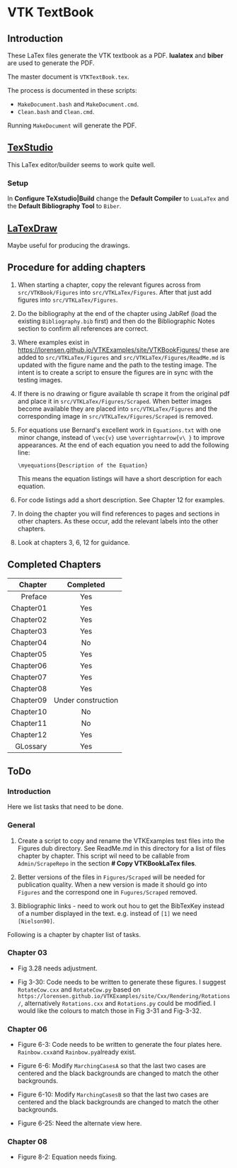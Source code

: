 # VTK TextBook

## Introduction

These LaTex files generate the VTK textbook as a PDF. **lualatex** and **biber** are used to generate the PDF.

The master document is  `VTKTextBook.tex`.

The process is documented in these scripts:

- `MakeDocument.bash` and `MakeDocument.cmd`.
- `Clean.bash` and `Clean.cmd`.

Running `MakeDocument` will generate the PDF. 

## [TexStudio](https://www.texstudio.org/)

This LaTex editor/builder seems to work quite well.

### Setup

In **Configure TeXstudio|Build** change the **Default Compiler** to `LuaLaTex` and the **Default Bibliography Tool** to `Biber`.

## [LaTexDraw](http://latexdraw.sourceforge.net/)

Maybe useful for producing the drawings.

## Procedure for adding chapters

1. When starting a chapter, copy the relevant figures across from `src/VTKBook/Figures` into `src/VTKLaTex/Figures`. After that just add figures into `src/VTKLaTex/Figures`.

2. Do the bibliography at the end of the chapter using JabRef (load the existing `Bibliography.bib` first) and then do the Bibliographic Notes section to confirm all references are correct.

3. Where examples exist in https://lorensen.github.io/VTKExamples/site/VTKBookFigures/ these are added to  `src/VTKLaTex/Figures` and  `src/VTKLaTex/Figures/ReadMe.md` is updated with the figure name and the path to the testing image. The intent is to create a script to ensure the figures are in sync with the testing images.

4. If there is no drawing or figure available th scrape it from the original pdf and place it in  `src/VTKLaTex/Figures/Scraped`. When better images become available they are placed into  `src/VTKLaTex/Figures` and the corresponding image in  `src/VTKLaTex/Figures/Scraped` is removed.

5. For equations use Bernard's excellent work in `Equations.txt` with one minor change, instead of `\vec{v}` use `\overrightarrow{v\ }` to improve appearances. At the end of each equation you need to add the following line:


    ```
    \myequations{Description of the Equation}
    ```
    This means the equation listings will have a short description for each equation.

6. For code listings add a short description. See Chapter 12 for examples.

7. In doing the chapter you will find references to pages and sections in other chapters. As these occur, add the relevant labels into the other chapters. 

8. Look at chapters 3, 6, 12 for guidance.

## Completed Chapters

| Chapter | Completed |
| --------------: | :---------:|
| Preface   | Yes |
| Chapter01 | Yes |
| Chapter02 | Yes |
| Chapter03 | Yes |
| Chapter04 | No |
| Chapter05 | Yes |
| Chapter06 | Yes |
| Chapter07 | Yes |
| Chapter08 | Yes |
| Chapter09 | Under construction |
| Chapter10 | No |
| Chapter11 | No |
| Chapter12 | Yes |
| GLossary  | Yes |

## ToDo

### Introduction

Here we list tasks that need to be done.

### General

 1. Create a script to copy and rename the VTKExamples test files into the Figures dub directory. See ReadMe.md in this directory for a list of files chapter by chapter. This script wil need to be callable from `Admin/ScrapeRepo` in the section **# Copy VTKBookLaTex files**.

 2. Better versions of the files in `Figures/Scraped` will be needed for publication quality. When a new version is made it should go into `Figures` and the correspond one in `Fugures/Scraped` removed.

 3. Bibliographic links - need to work out hou to get the BibTexKey instead of a number displayed in the text. e.g. instead of `[1]` we need `[Nielson90]`.

 Following is a chapter by chapter list of tasks.

### Chapter 03

- Fig 3.28 needs adjustment.

- Fig 3-30: Code needs to be written to generate these figures. I suggest `RotateCow.cxx` and `RotateCow.py` based on `https://lorensen.github.io/VTKExamples/site/Cxx/Rendering/Rotations/`, alternatively `Rotations.cxx` and `Rotations.py` could be modified. I would like the colours to match those in Fig 3-31 and Fig-3-32.

### Chapter 06

- Figure 6-3: Code needs to be written to generate the four plates here. `Rainbow.cxx`and `Rainbow.py`already exist.

- Figure 6-6: Modify `MarchingCasesA` so that the last two cases are centered and the black backgrounds are changed to match the other backgrounds.

- Figure 6-10: Modify `MarchingCasesB` so that the last two cases are centered and the black backgrounds are changed to match the other backgrounds.

- Figure 6-25: Need the alternate view here.

### Chapter 08

- Figure 8-2: Equation needs fixing.
